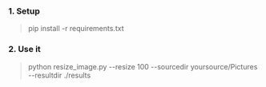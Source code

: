 ### 1. Setup
> pip install -r requirements.txt

### 2. Use it
> python  resize_image.py --resize 100 --sourcedir yoursource/Pictures --resultdir ./results
